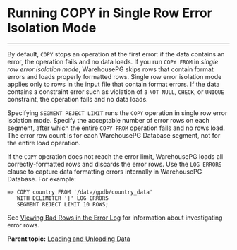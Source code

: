 # Running COPY in Single Row Error Isolation Mode
---

By default, `COPY` stops an operation at the first error: if the data contains an error, the operation fails and no data loads. If you run `COPY FROM` in *single row error isolation mode*, WarehousePG skips rows that contain format errors and loads properly formatted rows. Single row error isolation mode applies only to rows in the input file that contain format errors. If the data contains a constraint error such as violation of a `NOT NULL`, `CHECK`, or `UNIQUE` constraint, the operation fails and no data loads.

Specifying `SEGMENT REJECT LIMIT` runs the `COPY` operation in single row error isolation mode. Specify the acceptable number of error rows on each segment, after which the entire `COPY FROM` operation fails and no rows load. The error row count is for each WarehousePG Database segment, not for the entire load operation.

If the `COPY` operation does not reach the error limit, WarehousePG loads all correctly-formatted rows and discards the error rows. Use the `LOG ERRORS` clause to capture data formatting errors internally in WarehousePG Database. For example:

```
=> COPY country FROM '/data/gpdb/country_data' 
   WITH DELIMITER '|' LOG ERRORS
   SEGMENT REJECT LIMIT 10 ROWS;
```

See [Viewing Bad Rows in the Error Log](g-viewing-bad-rows-in-the-error-table-or-error-log.html) for information about investigating error rows.

**Parent topic:** [Loading and Unloading Data](../../load/topics/g-loading-and-unloading-data.html)


